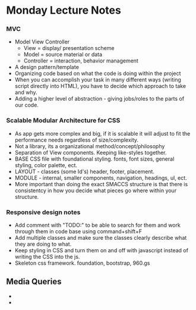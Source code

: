 # Monday Lecture Notes

### MVC
  - Model View Controller
    - View = display/ presentation scheme
    - Model = source material or data
    - Controller = interaction, behavior management
  - A design pattern/template
  - Organizing code based on what the code is doing within the project
  - When you can accomplish your task in many different ways (writing script directly into HTML), you have to decide which approach to take and why.
  - Adding a higher level of abstraction - giving jobs/roles to the parts of our code.

### Scalable Modular Architecture for CSS
  - As app gets more complex and big, if it is scalable it will adjust to fit the performance needs regardless of size/complexity.
  - Not a library, its a organizational method/concept/philosophy
  - Separation of View components. Keeping like-styles together. 
  - BASE CSS file with foundational styling. fonts, font sizes, general styling, color palette, ect.
  - LAYOUT - classes (some Id's) header, footer, placement.
  - MODULE - internal, smaller components, navigation, headings, ul, ect.
  - More important than doing the exact SMACCS structure is that there is consistentcy in how you decide what pieces go where within your structure.

### Responsive design notes
  - Add comment with "TODO:" to be able to search for them and work through them in code base using command+shift+F
  - Add multiple classes and make sure the classes clearly describe what they are doing to what.
  - Keep styling in CSS and turn them on and off with javascript instead of writing the CSS into the js.
  - Skeleton css framework. foundation, bootstrap, 960.gs 

## Media Queries
  - <meta name="viewport" content="width-device-width, initual-scale=1">
  - 